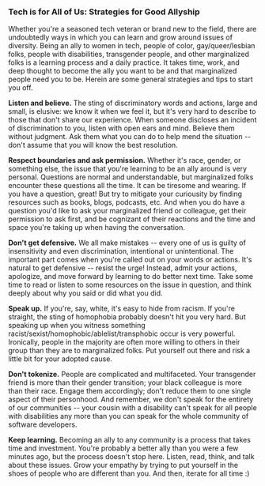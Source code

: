 ### Tech is for All of Us: Strategies for Good Allyship 

Whether you're a seasoned tech veteran or brand new to the field, there are undoubtedly ways in which you can learn and grow around issues of diversity.  Being an ally to women in tech, people of color, gay/queer/lesbian folks, people with disabilities, transgender people, and other marginalized folks is a learning process and a daily practice.  It takes time, work, and deep thought to become the ally you want to be and that marginalized people need you to be.  Herein are some general strategies and tips to start you off.  

**Listen and believe.**  The sting of discriminatory words and actions, large and small, is elusive: we know it when we feel it, but it's very hard to describe to those that don't share our experience.  When someone discloses an incident of discrimination to you, listen with open ears and mind.  Believe them without judgment.  Ask them what you can do to help mend the situation -- don't assume that you will know the best resolution. 

**Respect boundaries and ask permission.**  Whether it's race, gender, or something else, the issue that you're learning to be an ally around is very personal.  Questions are normal and understandable, but marginalized folks encounter these questions all the time.  It can be tiresome and wearing.  If you have a question, great!  But try to mitigate your curiousity by finding resources such as books, blogs, podcasts, etc.  And when you do have a question you'd like to ask your marginalized friend or colleague, get their permission to ask first, and be cognizant of their reactions and the time and space you're taking up when having the conversation.  

**Don't get defensive.**  We all make mistakes -- every one of us is guilty of insensitivity and even discrimination, intentional or unintentional.  The important part comes when you're called out on your words or actions.  It's natural to get defensive -- resist the urge!  Instead, admit your actions, apologize, and move forward by learning to do better next time.  Take some time to read or listen to some resources on the issue in question, and think deeply about why you said or did what you did.  

**Speak up.**  If you're, say, white, it's easy to hide from racism.  If you're straight, the sting of homophobia probably doesn't hit you very hard.  But speaking up when you witness something racist/sexist/homophobic/ablelist/transphobic occur is very powerful.  Ironically, people in the majority are often more willing to others in their group than they are to marginalized folks.  Put yourself out there and risk a little bit for your adopted cause.  

**Don't tokenize.**  People are complicated and multifaceted.  Your transgender friend is more than their gender transition; your black colleague is more than their race.  Engage them accordingly; don't reduce them to one single aspect of their personhood.  And remember, we don't speak for the entirety of our communities -- your cousin with a disability can't speak for all people with disabilities any more than you can speak for the whole community of software developers.  

**Keep learning.**  Becoming an ally to any community is a process that takes time and investment.  You're probably a better ally than you were a few minutes ago, but the process doesn't stop here.  Listen, read, think, and talk about these issues.  Grow your empathy by trying to put yourself in the shoes of people who are different than you.  And then, iterate for all time :)  
